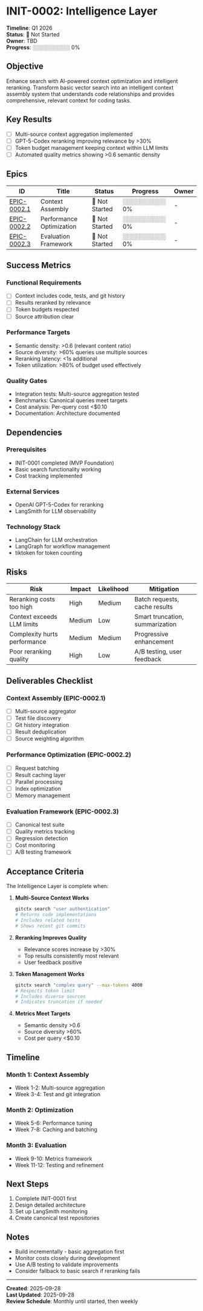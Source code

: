 # INIT-0002: Intelligence Layer

**Timeline**: Q1 2026  
**Status**: 🔵 Not Started  
**Owner**: TBD  
**Progress**: ░░░░░░░░░░ 0%

## Objective

Enhance search with AI-powered context optimization and intelligent reranking. Transform basic vector search into an intelligent context assembly system that understands code relationships and provides comprehensive, relevant context for coding tasks.

## Key Results

- [ ] Multi-source context aggregation implemented
- [ ] GPT-5-Codex reranking improving relevance by >30%
- [ ] Token budget management keeping context within LLM limits
- [ ] Automated quality metrics showing >0.6 semantic density

## Epics

| ID | Title | Status | Progress | Owner |
|----|-------|--------|----------|-------|
| [EPIC-0002.1](epics/EPIC-0002.1.md) | Context Assembly | 🔵 Not Started | ░░░░░░░░░░ 0% | - |
| [EPIC-0002.2](epics/EPIC-0002.2.md) | Performance Optimization | 🔵 Not Started | ░░░░░░░░░░ 0% | - |
| [EPIC-0002.3](epics/EPIC-0002.3.md) | Evaluation Framework | 🔵 Not Started | ░░░░░░░░░░ 0% | - |

## Success Metrics

### Functional Requirements

- [ ] Context includes code, tests, and git history
- [ ] Results reranked by relevance
- [ ] Token budgets respected
- [ ] Source attribution clear

### Performance Targets

- Semantic density: >0.6 (relevant content ratio)
- Source diversity: >60% queries use multiple sources
- Reranking latency: <1s additional
- Token utilization: >80% of budget used effectively

### Quality Gates

- Integration tests: Multi-source aggregation tested
- Benchmarks: Canonical queries meet targets
- Cost analysis: Per-query cost <$0.10
- Documentation: Architecture documented

## Dependencies

### Prerequisites

- INIT-0001 completed (MVP Foundation)
- Basic search functionality working
- Cost tracking implemented

### External Services

- OpenAI GPT-5-Codex for reranking
- LangSmith for LLM observability

### Technology Stack

- LangChain for LLM orchestration
- LangGraph for workflow management
- tiktoken for token counting

## Risks

| Risk | Impact | Likelihood | Mitigation |
|------|--------|------------|------------|
| Reranking costs too high | High | Medium | Batch requests, cache results |
| Context exceeds LLM limits | Medium | Low | Smart truncation, summarization |
| Complexity hurts performance | Medium | Medium | Progressive enhancement |
| Poor reranking quality | High | Low | A/B testing, user feedback |

## Deliverables Checklist

### Context Assembly (EPIC-0002.1)

- [ ] Multi-source aggregator
- [ ] Test file discovery
- [ ] Git history integration
- [ ] Result deduplication
- [ ] Source weighting algorithm

### Performance Optimization (EPIC-0002.2)

- [ ] Request batching
- [ ] Result caching layer
- [ ] Parallel processing
- [ ] Index optimization
- [ ] Memory management

### Evaluation Framework (EPIC-0002.3)

- [ ] Canonical test suite
- [ ] Quality metrics tracking
- [ ] Regression detection
- [ ] Cost monitoring
- [ ] A/B testing framework

## Acceptance Criteria

The Intelligence Layer is complete when:

1. **Multi-Source Context Works**

   ```bash
   gitctx search "user authentication"
   # Returns code implementations
   # Includes related tests
   # Shows recent git commits
   ```

2. **Reranking Improves Quality**
   - Relevance scores increase by >30%
   - Top results consistently most relevant
   - User feedback positive

3. **Token Management Works**

   ```bash
   gitctx search "complex query" --max-tokens 4000
   # Respects token limit
   # Includes diverse sources
   # Indicates truncation if needed
   ```

4. **Metrics Meet Targets**
   - Semantic density >0.6
   - Source diversity >60%
   - Cost per query <$0.10

## Timeline

### Month 1: Context Assembly

- Week 1-2: Multi-source aggregation
- Week 3-4: Test and git integration

### Month 2: Optimization

- Week 5-6: Performance tuning
- Week 7-8: Caching and batching

### Month 3: Evaluation

- Week 9-10: Metrics framework
- Week 11-12: Testing and refinement

## Next Steps

1. Complete INIT-0001 first
2. Design detailed architecture
3. Set up LangSmith monitoring
4. Create canonical test repositories

## Notes

- Build incrementally - basic aggregation first
- Monitor costs closely during development
- Use A/B testing to validate improvements
- Consider fallback to basic search if reranking fails

---

**Created**: 2025-09-28  
**Last Updated**: 2025-09-28  
**Review Schedule**: Monthly until started, then weekly
